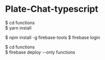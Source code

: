 # Plate-Chat-typescript

$ cd functions  
$ yarn install


$ npm install -g firebase-tools
$ firebase login

$ cd functions  
$ firebase deploy --only functions

